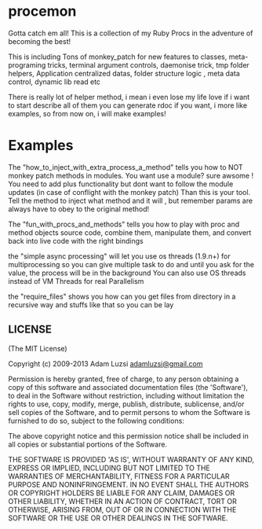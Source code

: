 procemon
========

Gotta catch em all!
This is a collection of my Ruby Procs in the adventure of becoming the best!


This is including Tons of monkey_patch for new features to classes,
meta-programing tricks, terminal argument controls, daemonise trick,
tmp folder helpers, Application centralized datas, folder structure logic ,
meta data control, dynamic lib read etc

There is really lot of helper method, i mean i even lose my life love if i want to start describe all of them
you can generate rdoc if you want, i more like examples, so from now on,
i will make examples!

# Examples

The "how_to_inject_with_extra_process_a_method"
tells you how to NOT monkey patch methods in modules.
You want use a module? sure awsome !
You need to add plus functionality but dont want to follow the module updates
(in case of conflight with the monkey patch)
Than this is your tool. Tell the method to inject what method and it will , but remember
params are always have to obey to the original method!

The "fun_with_procs_and_methods"
tells you how to play with proc and method objects source code,
combine them, manipulate them, and convert back into live code
with the right bindings

the "simple async processing" will let you use os threads (1.9.n+)
for multiprocessing so you can give multiple task to do and
until you ask for the value, the process will be in the background
You can also use OS threads instead of VM Threads for real Parallelism

the "require_files" shows you how can you get files from directory
in a recursive way and stuffs like that so you can be lay

## LICENSE

(The MIT License)

Copyright (c) 2009-2013 Adam Luzsi <adamluzsi@gmail.com>

Permission is hereby granted, free of charge, to any person obtaining
a copy of this software and associated documentation files (the
'Software'), to deal in the Software without restriction, including
without limitation the rights to use, copy, modify, merge, publish,
distribute, sublicense, and/or sell copies of the Software, and to
permit persons to whom the Software is furnished to do so, subject to
the following conditions:

The above copyright notice and this permission notice shall be
included in all copies or substantial portions of the Software.

THE SOFTWARE IS PROVIDED 'AS IS', WITHOUT WARRANTY OF ANY KIND,
EXPRESS OR IMPLIED, INCLUDING BUT NOT LIMITED TO THE WARRANTIES OF
MERCHANTABILITY, FITNESS FOR A PARTICULAR PURPOSE AND NONINFRINGEMENT.
IN NO EVENT SHALL THE AUTHORS OR COPYRIGHT HOLDERS BE LIABLE FOR ANY
CLAIM, DAMAGES OR OTHER LIABILITY, WHETHER IN AN ACTION OF CONTRACT,
TORT OR OTHERWISE, ARISING FROM, OUT OF OR IN CONNECTION WITH THE
SOFTWARE OR THE USE OR OTHER DEALINGS IN THE SOFTWARE.
